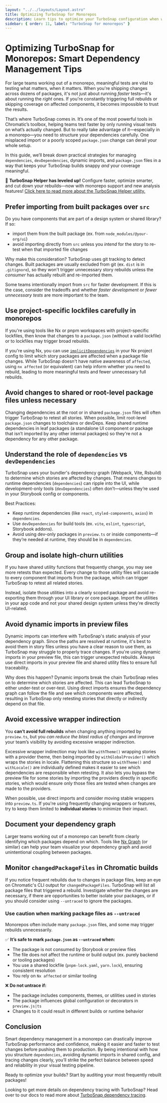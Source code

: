 ```yaml
---
layout: "../../layouts/Layout.astro"
title: Optimizing TurboSnap for Monorepos
description: Learn tips to optimize your TurboSnap configuration when working in a monorepo
sidebar: { order: 11, label: "TurboSnap for monorepos" }
---
```


# Optimizing TurboSnap for Monorepos: Smart Dependency Management Tips

For large teams working out of a monorepo, meaningful tests are vital to testing what matters, when it matters. When you're shipping changes across dozens of packages, it's not just about running _faster_ tests—it's about running the _right_ ones. If you're constantly triggering full rebuilds or skipping coverage on affected components, it becomes impossible to trust the results.

That’s where TurboSnap comes in. It’s one of the most powerful tools in Chromatic’s toolbox, helping teams test faster by only running visual tests on what’s actually changed. But to really take advantage of it—especially in a monorepo—you need to structure your dependencies carefully. One misplaced import or a poorly scoped `package.json` change can derail your whole setup.

In this guide, we’ll break down practical strategies for managing `dependencies`, `devDependencies`, dynamic imports, and `package.json` files in a way that keeps your TurboSnap builds snappy _and_ your coverage meaningful.

<div class="aside">

🎉 **TurboSnap Helper has leveled up!**
Configure faster, optimize smarter, and cut down your rebuilds—now with monorepo support and new analysis features! [Click here to read more about the TurboSnap Helper utility.](/docs/turbosnap/setup#update-your-configuration-using-turbosnap-helper)

</div>

## Prefer importing from built packages over `src`

Do you have components that are part of a design system or shared library? If so:

- import them from the built package (ex. from `node_modules/@your-org/ui`)
- avoid importing directly from `src` unless you _intend_ for the story to re-test when that imported file changes

Why make this consideration? TurboSnap uses git tracking to detect changes. Built packages are usually excluded from git (ex. `dist` is in `.gitignore`), so they won't trigger unnecessary story rebuilds unless the _consumer_ has actually rebuilt and re-imported them.

Some teams intentionally import from `src` for faster development. If this is the case, consider the tradeoffs and whether _faster development_ or _fewer unnecessary tests_ are more important to the team.

## Use project-specific lockfiles carefully in monorepos

If you're using tools like Nx or pnpm workspaces with project-specific lockfiles, then know that changes to a `package.json` (without a valid lockfile) or to lockfiles may trigger broad rebuilds.

If you're using Nx, you can use [`implicitDependencies`](https://nx.dev/reference/project-configuration#implicitdependencies) in your Nx project config to limit which story packages are affected when a package file changes. While TurboSnap doesn't have native awareness of `affected`, using `nx affected` (or equivalent) can help inform whether you need to rebuild, leading to more meaningful tests and fewer unnecessary full rebuilds.

## Avoid changes to shared or root-level package files unless necessary

Changing dependencies at the root or in shared `package.json` files will often trigger TurboSnap to retest all stories. When possible, limit root-level `package.json` changes to toolchains or devDeps. Keep shared runtime dependencies in leaf packages (a standalone UI component or package that isn’t imported by any other internal packages) so they're not a dependency for any other package.

## Understand the role of `dependencies` vs `devDependencies`

TurboSnap uses your bundler's dependency graph (Webpack, Vite, Rsbuild) to determine which stories are affected by changes. That means changes to runtime dependencies (`dependencies`) can ripple into the UI, while development-only tools (`devDependencies`) often don’t—unless they’re used in your Storybook config or components.

Best Practices:

- Keep runtime dependencies (like `react`, `styled-components`, `axios`) in `dependencies`.
- Use `devDependencies` for build tools (ex. `vite`, `eslint`, `typescript`, Storybook addons).
- Avoid using dev-only packages in `preview.ts` or inside components—if they’re needed at runtime, they should be in `dependencies`.

## Group and isolate high-churn utilities

If you have shared utility functions that frequently change, you may see more retests than expected. Every change to those utility files will cascade to every component that imports from the package, which can trigger TurboSnap to retest all related stories.

Instead, isolate those utilities into a clearly scoped package and avoid re-exporting them through your UI library or core package. Import the utilities in your app code and not your shared design system unless they're directly UI-related.

## Avoid dynamic imports in preview files

Dynamic imports can interfere with TurboSnap's static analysis of your dependency graph. Since the paths are resolved at runtime, it's best to avoid them in story files unless you have a clear reason to use them, as TurboSnap may struggle to properly trace changes. If you're using dynamic imports in your preview file, this can trigger unexpected rebuilds. Always use direct imports in your preview file and shared utility files to ensure full traceability.

Why does this happen? Dynamic imports break the chain TurboSnap relies on to determine which stories are affected. This can lead TurboSnap to either under-test or over-test. Using direct imports ensures the dependency graph can follow the file and see which components were affected, resulting in TurboSnap only retesting stories that directly or indirectly depend on that file.

## Avoid excessive wrapper indirection

You **can’t avoid full rebuilds** when changing anything imported by `preview.ts`, but you _can reduce the blast radius of changes_ and improve your team’s visibility by avoiding excessive wrapper indirection.

Excessive wrapper indirection may look like `withTheme()` wrapping stories with a provider theme, then being imported by `withGlobalProvider()` which wraps the stories in locale. Flattening this structure so `withTheme()` and `withLocale()` are individually defined makes it easier to see which dependencies are responsible when retesting. It also lets you bypass the preview file for some stories by importing the providers directly in specific stories, which would ensure only those files are tested when changes are made to the providers.

When possible, use direct imports and consider moving stable wrappers into `preview.ts`. If you're using frequently changing wrappers or features, try to keep them limited to **individual stories** to minimize their impact.

## Document your dependency graph

Larger teams working out of a monorepo can benefit from clearly identifying which packages depend on which. Tools like [Nx Graph](https://nx.dev/features/explore-graph) (or similar) can help your team visualize your dependency graph and avoid unintentional coupling between packages.

## Monitor `changedPackageFiles` in Chromatic builds

If you notice frequent rebuilds due to changes in package files, keep an eye on Chromatic's CLI output for `changedPackageFiles`. TurboSnap will list all package files that triggered a rebuild. Investigate whether the changes are necessary, if there are opportunities to better isolate your packages, or if you should consider using `--untraced` to ignore the packages.

### Use caution when marking package files as `--untraced`

Monorepos often include many `package.json` files, and some may trigger rebuilds unnecessarily.

✅ **It’s safe to mark `package.json` as `--untraced` when:**

- The package is not consumed by Storybook or preview files
- The file does not affect the runtime or build output (ex. purely backend or tooling packages)
- You use a shared lockfile (`pnpm-lock.yaml`, `yarn.lock`), ensuring consistent resolution
- You rely on `Nx affected` or similar tooling

❌ **Do not untrace if:**

- The package includes components, themes, or utilities used in stories
- The package influences global configuration or decorators in `preview.js|ts`
- Changes to it could result in different builds or runtime behavior

## Conclusion

Smart dependency management in a monorepo can drastically improve TurboSnap performance and confidence, making it easier and faster to test changes before pushing them to production. By being intentional with how you structure `dependencies`, avoiding dynamic imports in shared config, and tracing changes clearly, you’ll strike the perfect balance between speed and reliability in your visual testing pipeline.

Ready to optimize your builds? Start by auditing your most frequently rebuilt packages!

Looking to get more details on dependency tracing with TurboSnap? Head over to our docs to read more about [TurboSnap dependency tracing](/docs/turbosnap/dependency-tracing/).
